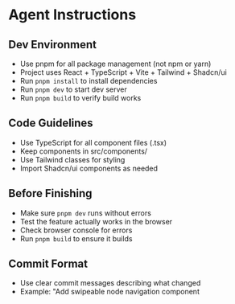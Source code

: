 # Agent Instructions

## Dev Environment
- Use pnpm for all package management (not npm or yarn)
- Project uses React + TypeScript + Vite + Tailwind + Shadcn/ui
- Run `pnpm install` to install dependencies
- Run `pnpm dev` to start dev server
- Run `pnpm build` to verify build works

## Code Guidelines
- Use TypeScript for all component files (.tsx)
- Keep components in src/components/
- Use Tailwind classes for styling
- Import Shadcn/ui components as needed

## Before Finishing
- Make sure `pnpm dev` runs without errors
- Test the feature actually works in the browser
- Check browser console for errors
- Run `pnpm build` to ensure it builds

## Commit Format
- Use clear commit messages describing what changed
- Example: "Add swipeable node navigation component
